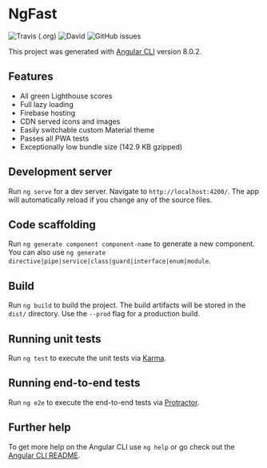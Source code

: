 # NgFast
![Travis (.org)](https://img.shields.io/travis/jaspercayne/ng-fast.svg)
![David](https://img.shields.io/david/jaspercayne/ng-fast.svg)
![GitHub issues](https://img.shields.io/github/issues/jaspercayne/ng-fast.svg)

This project was generated with [Angular CLI](https://github.com/angular/angular-cli) version 8.0.2.

## Features
- All green Lighthouse scores
- Full lazy loading
- Firebase hosting
- CDN served icons and images
- Easily switchable custom Material theme
- Passes all PWA tests
- Exceptionally low bundle size (142.9 KB gzipped)

## Development server

Run `ng serve` for a dev server. Navigate to `http://localhost:4200/`. The app will automatically reload if you change any of the source files.

## Code scaffolding

Run `ng generate component component-name` to generate a new component. You can also use `ng generate directive|pipe|service|class|guard|interface|enum|module`.

## Build

Run `ng build` to build the project. The build artifacts will be stored in the `dist/` directory. Use the `--prod` flag for a production build.

## Running unit tests

Run `ng test` to execute the unit tests via [Karma](https://karma-runner.github.io).

## Running end-to-end tests

Run `ng e2e` to execute the end-to-end tests via [Protractor](http://www.protractortest.org/).

## Further help

To get more help on the Angular CLI use `ng help` or go check out the [Angular CLI README](https://github.com/angular/angular-cli/blob/master/README.md).
